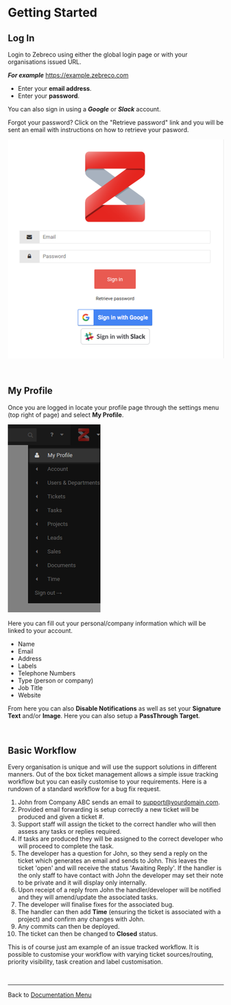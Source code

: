 # Getting Started

## Log In

Login to Zebreco using either the global login page or with your organisations issued URL.  

***For example*** https://example.zebreco.com

* Enter your **email address**.
* Enter your **password**.

You can also sign in using a ***Google*** or ***Slack*** account.

Forgot your password? Click on the "Retrieve password" link and you will be sent an email with instructions on how to retrieve your pasword.

![GettingStarted01](/images/gettingstarted/gettingstarted01.png "Zebreco Login Page")

&nbsp;

## My Profile

Once you are logged in locate your profile page through the settings menu (top right of page) and select **My Profile**.

![GettingStarted02](/images/gettingstarted/gettingstarted02.png "My Profile Menu")

Here you can fill out your personal/company information which will be linked to your account.

* Name
* Email
* Address
* Labels
* Telephone Numbers
* Type (person or company)
* Job Title
* Website

From here you can also **Disable Notifications** as well as set your **Signature Text** and/or **Image**. Here you can also setup a **PassThrough Target**.

&nbsp;

## Basic Workflow

Every organisation is unique and will use the support solutions in different manners. Out of the box ticket management allows a simple issue tracking workflow but you can easily customise to your requirements. Here is a rundown of a standard workflow for a bug fix request.

1. John from Company ABC sends an email to support@yourdomain.com.
2. Provided email forwarding is setup correctly a new ticket will be produced and given a ticket #.
3. Support staff will assign the ticket to the correct handler who will then assess any tasks or replies required.
4. If tasks are produced they will be assigned to the correct developer who will proceed to complete the task.
5. The developer has a question for John, so they send a reply on the ticket which generates an email and sends to John. This leaves the ticket 'open' and will receive the status 'Awaiting Reply'. If the handler is the only staff to have contact with John the developer may set their note to be private and it will display only internally.
6. Upon receipt of a reply from John the handler/developer will be notified and they will amend/update the associated tasks.
7. The developer will finalise fixes for the associated bug.
8. The handler can then add **Time** (ensuring the ticket is associated with a project) and confirm any changes with John.
9. Any commits can then be deployed.
10. The ticket can then be changed to **Closed** status.

This is of course just am example of an issue tracked workflow. It is possible to customise your workflow with varying ticket sources/routing, priority visibility, task creation and label customisation.

&nbsp;


-------------------------------------------
Back to [Documentation Menu](?file=Index.md)

